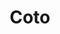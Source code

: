 ---
title: "Coto"
url: /ciudad-autonoma-de-buenos-aires/coto-avenida-independencia/
shop: Supermarkt
---